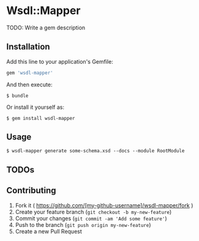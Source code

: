 # Wsdl::Mapper

TODO: Write a gem description

## Installation

Add this line to your application's Gemfile:

```ruby
gem 'wsdl-mapper'
```

And then execute:

    $ bundle

Or install it yourself as:

    $ gem install wsdl-mapper

## Usage

    $ wsdl-mapper generate some-schema.xsd --docs --module RootModule
    
## TODOs


## Contributing

1. Fork it ( https://github.com/[my-github-username]/wsdl-mapper/fork )
2. Create your feature branch (`git checkout -b my-new-feature`)
3. Commit your changes (`git commit -am 'Add some feature'`)
4. Push to the branch (`git push origin my-new-feature`)
5. Create a new Pull Request
